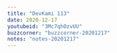 ```yaml
---
title: "DevKami 113"
date: 2020-12-17
youtubeid: "3Mc7qhOzvUU"
buzzcorner: "buzzcorner-20201217"
notes: "notes-20201217"
---
```


